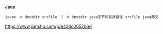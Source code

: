 #### Java

```java
javac -d destdir srcFile （ -d destdir java字节码存放路径 srcFile java源文件所在位置）
```

https://www.jianshu.com/p/e42dc0652b6d

